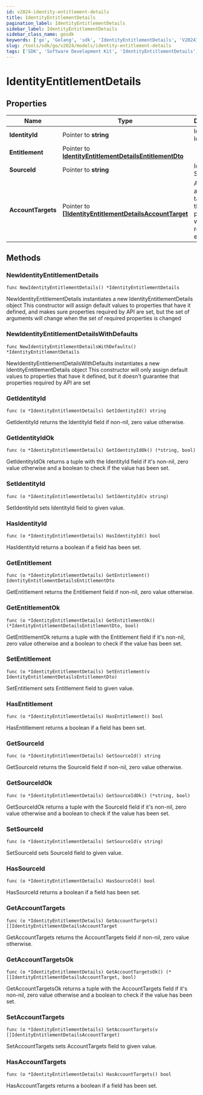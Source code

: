 ```yaml
---
id: v2024-identity-entitlement-details
title: IdentityEntitlementDetails
pagination_label: IdentityEntitlementDetails
sidebar_label: IdentityEntitlementDetails
sidebar_class_name: gosdk
keywords: ['go', 'Golang', 'sdk', 'IdentityEntitlementDetails', 'V2024IdentityEntitlementDetails'] 
slug: /tools/sdk/go/v2024/models/identity-entitlement-details
tags: ['SDK', 'Software Development Kit', 'IdentityEntitlementDetails', 'V2024IdentityEntitlementDetails']
---
```


# IdentityEntitlementDetails

## Properties

Name | Type | Description | Notes
------------ | ------------- | ------------- | -------------
**IdentityId** | Pointer to **string** | Id of Identity | [optional] 
**Entitlement** | Pointer to [**IdentityEntitlementDetailsEntitlementDto**](identity-entitlement-details-entitlement-dto) |  | [optional] 
**SourceId** | Pointer to **string** | Id of Source | [optional] 
**AccountTargets** | Pointer to [**[]IdentityEntitlementDetailsAccountTarget**](identity-entitlement-details-account-target) | A list of account targets on the identity provisioned with the requested entitlement. | [optional] 

## Methods

### NewIdentityEntitlementDetails

`func NewIdentityEntitlementDetails() *IdentityEntitlementDetails`

NewIdentityEntitlementDetails instantiates a new IdentityEntitlementDetails object
This constructor will assign default values to properties that have it defined,
and makes sure properties required by API are set, but the set of arguments
will change when the set of required properties is changed

### NewIdentityEntitlementDetailsWithDefaults

`func NewIdentityEntitlementDetailsWithDefaults() *IdentityEntitlementDetails`

NewIdentityEntitlementDetailsWithDefaults instantiates a new IdentityEntitlementDetails object
This constructor will only assign default values to properties that have it defined,
but it doesn't guarantee that properties required by API are set

### GetIdentityId

`func (o *IdentityEntitlementDetails) GetIdentityId() string`

GetIdentityId returns the IdentityId field if non-nil, zero value otherwise.

### GetIdentityIdOk

`func (o *IdentityEntitlementDetails) GetIdentityIdOk() (*string, bool)`

GetIdentityIdOk returns a tuple with the IdentityId field if it's non-nil, zero value otherwise
and a boolean to check if the value has been set.

### SetIdentityId

`func (o *IdentityEntitlementDetails) SetIdentityId(v string)`

SetIdentityId sets IdentityId field to given value.

### HasIdentityId

`func (o *IdentityEntitlementDetails) HasIdentityId() bool`

HasIdentityId returns a boolean if a field has been set.

### GetEntitlement

`func (o *IdentityEntitlementDetails) GetEntitlement() IdentityEntitlementDetailsEntitlementDto`

GetEntitlement returns the Entitlement field if non-nil, zero value otherwise.

### GetEntitlementOk

`func (o *IdentityEntitlementDetails) GetEntitlementOk() (*IdentityEntitlementDetailsEntitlementDto, bool)`

GetEntitlementOk returns a tuple with the Entitlement field if it's non-nil, zero value otherwise
and a boolean to check if the value has been set.

### SetEntitlement

`func (o *IdentityEntitlementDetails) SetEntitlement(v IdentityEntitlementDetailsEntitlementDto)`

SetEntitlement sets Entitlement field to given value.

### HasEntitlement

`func (o *IdentityEntitlementDetails) HasEntitlement() bool`

HasEntitlement returns a boolean if a field has been set.

### GetSourceId

`func (o *IdentityEntitlementDetails) GetSourceId() string`

GetSourceId returns the SourceId field if non-nil, zero value otherwise.

### GetSourceIdOk

`func (o *IdentityEntitlementDetails) GetSourceIdOk() (*string, bool)`

GetSourceIdOk returns a tuple with the SourceId field if it's non-nil, zero value otherwise
and a boolean to check if the value has been set.

### SetSourceId

`func (o *IdentityEntitlementDetails) SetSourceId(v string)`

SetSourceId sets SourceId field to given value.

### HasSourceId

`func (o *IdentityEntitlementDetails) HasSourceId() bool`

HasSourceId returns a boolean if a field has been set.

### GetAccountTargets

`func (o *IdentityEntitlementDetails) GetAccountTargets() []IdentityEntitlementDetailsAccountTarget`

GetAccountTargets returns the AccountTargets field if non-nil, zero value otherwise.

### GetAccountTargetsOk

`func (o *IdentityEntitlementDetails) GetAccountTargetsOk() (*[]IdentityEntitlementDetailsAccountTarget, bool)`

GetAccountTargetsOk returns a tuple with the AccountTargets field if it's non-nil, zero value otherwise
and a boolean to check if the value has been set.

### SetAccountTargets

`func (o *IdentityEntitlementDetails) SetAccountTargets(v []IdentityEntitlementDetailsAccountTarget)`

SetAccountTargets sets AccountTargets field to given value.

### HasAccountTargets

`func (o *IdentityEntitlementDetails) HasAccountTargets() bool`

HasAccountTargets returns a boolean if a field has been set.


